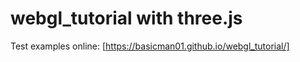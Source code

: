 # webgl_tutorial with three.js

Test examples online: [https://basicman01.github.io/webgl_tutorial/]